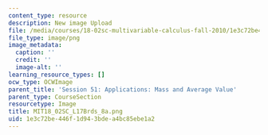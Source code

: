 ```yaml
---
content_type: resource
description: New image Upload
file: /media/courses/18-02sc-multivariable-calculus-fall-2010/1e3c72be446f1d943bdea4bc85ebe1a2_MIT18_02SC_L17Brds_8a.png
file_type: image/png
image_metadata:
  caption: ''
  credit: ''
  image-alt: ''
learning_resource_types: []
ocw_type: OCWImage
parent_title: 'Session 51: Applications: Mass and Average Value'
parent_type: CourseSection
resourcetype: Image
title: MIT18_02SC_L17Brds_8a.png
uid: 1e3c72be-446f-1d94-3bde-a4bc85ebe1a2
---
```

